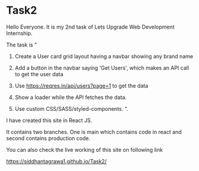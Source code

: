 # Task2

Hello Everyone. It is my 2nd task of Lets Upgrade Web Development Internship.

The task is "
  1. Create a User card grid layout having a navbar showing any brand name 

  2. Add a button in the navbar saying 'Get Users', which makes an API call to get the user data

  3. Use https://reqres.in/api/users?page=1 to get the data 

  4. Show a loader while the API fetches the data. 

  5. Use custom CSS/SASS/styled-components. 
".

I have created this site in React JS.

It contains two branches. One is main which contains code in react and second contains production code.

You can also check the live working of this site on following link

https://siddhantagrawa1.github.io/Task2/
